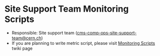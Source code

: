 Site Support Team Monitoring Scripts
====================================
- Responsible: Site support team (cms-comp-ops-site-support-team@cern.ch)
- If you are planning to write metric script, please visit [Monitoring Scripts](https://twiki.cern.ch/twiki/bin/view/CMSPublic/SiteSupportMonitoringScripts) twiki page
